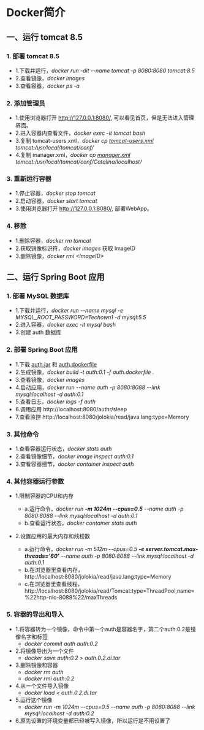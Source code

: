 # Docker简介

## 一、运行 tomcat 8.5

### 1. 部署 tomcat 8.5
- 1.下载并运行，*docker run -dit --name tomcat -p 8080:8080 tomcat:8.5*
- 2.查看镜像，*docker images*
- 3.查看容器，*docker ps -a*

### 2. 添加管理员
- 1.使用浏览器打开 http://127.0.0.1:8080/, 可以看见首页，但是无法进入管理界面。
- 2.进入容器内查看文件，*docker exec -it tomcat bash* 
- 3.复制 tomcat-users.xml，*docker cp [tomcat-users.xml](https://github.com/xray2100/docker-brief/blob/master/tomcat-users.xml) tomcat:/usr/local/tomcat/conf/*
- 4.复制 manager.xml，*docker cp [manager.xml](https://github.com/xray2100/docker-brief/blob/master/manager.xml) tomcat:/usr/local/tomcat/conf/Catalina/localhost/*

### 3. 重新运行容器
- 1.停止容器，*docker stop tomcat*
- 2.启动容器，*docker start tomcat*
- 3.使用浏览器打开 http://127.0.0.1:8080/, 部署WebApp。

### 4. 移除
- 1.删除容器，*docker rm tomcat*
- 2.获取镜像标识符，*docker images* 获取 ImageID
- 3.删除镜像，*docker rmi &lt;ImageID>*

## 二、运行 Spring Boot 应用

### 1. 部署 MySQL 数据库
- 1.下载并运行，*docker run --name mysql -e MYSQL_ROOT_PASSWORD=Techown1 -d mysql:5.5*
- 2.进入容器，*docker exec -it mysql bash* 
- 3.创建 auth 数据库

### 2. 部署 Spring Boot 应用
- 1.下载 [auth.jar](https://github.com/xray2100/docker-brief/blob/master/auth.jar) 和 [auth.dockerfile](https://github.com/xray2100/docker-brief/blob/master/auth.dockerfile)
- 2.生成镜像，*docker build -t auth:0.1 -f auth.dockerfile .* 
- 3.查看镜像，*docker images*
- 4.启动应用，*docker run --name auth -p 8080:8088 --link mysql:localhost -d auth:0.1* 
- 5.查看日志，*docker logs -f auth* 
- 6.调用应用 http://localhost:8080/authr/sleep
- 7.查看监控 http://localhost:8080/jolokia/read/java.lang:type=Memory

### 3. 其他命令
- 1.查看容器运行状态，*docker stats auth*
- 2.查看镜像细节，*docker image inspect auth:0.1*
- 3.查看容器细节，*docker container inspect auth*

### 4. 其他容器运行参数
- 1.限制容器的CPU和内存
  - a.运行命令，*docker run **-m 1024m --cpus=0.5** --name auth -p 8080:8088 --link mysql:localhost -d auth:0.1*
  - b.查看运行状态，*docker container stats auth*

- 2.设置应用的最大内存和线程数
  - a.运行命令，*docker run -m 512m --cpus=0.5 **-e server.tomcat.max-threads='60'** --name auth -p 8080:8088 --link mysql:localhost -d auth:0.1*
  - b.在浏览器里查看内存，http://localhost:8080/jolokia/read/java.lang:type=Memory
  - c.在浏览器里查看线程，http://localhost:8080/jolokia/read/Tomcat:type=ThreadPool,name=%22http-nio-8088%22/maxThreads
  
### 5. 容器的导出和导入
- 1.将容器转为一个镜像，命令中第一个auth是容器名字，第二个auth:0.2是镜像名字和标签
  - *docker commit auth auth:0.2*
- 2.将镜像导出为一个文件
  - *docker save auth:0.2 > auth.0.2.di.tar*
- 3.删除镜像和容器
  - *docker rm auth*
  - *docker rmi auth:0.2*
- 4.从一个文件导入镜像
  - *docker load < auth.0.2.di.tar*
- 5.运行这个镜像
  - *docker run -m 1024m --cpus=0.5 --name auth -p 8080:8088 --link mysql:localhost -d auth:0.2*
- 6.原先设置的环境变量都已经被写入镜像，所以运行是不用设置了





